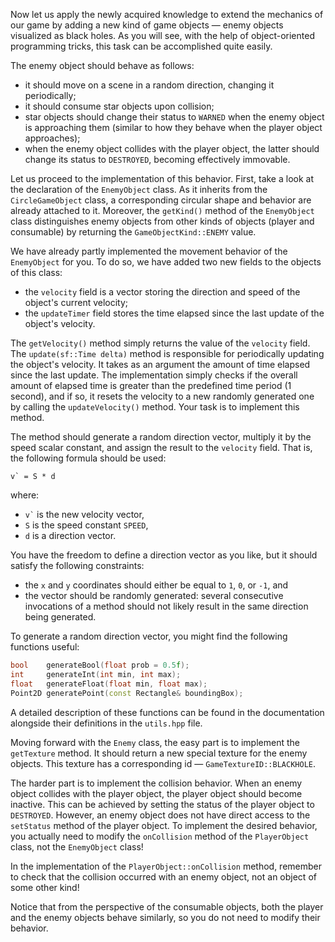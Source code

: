Now let us apply the newly acquired knowledge
to extend the mechanics of our game by adding a new kind of game objects —
enemy objects visualized as black holes.
As you will see, with the help of object-oriented programming tricks,
this task can be accomplished quite easily.

The enemy object should behave as follows:
- it should move on a scene in a random direction, changing it periodically;
- it should consume star objects upon collision;
- star objects should change their status to `WARNED` when
  the enemy object is approaching them
  (similar to how they behave when the player object approaches);
- when the enemy object collides with the player object, the latter
  should change its status to `DESTROYED`, becoming effectively immovable.

Let us proceed to the implementation of this behavior.
First, take a look at the declaration of the `EnemyObject` class.
As it inherits from the `CircleGameObject` class,
a corresponding circular shape and behavior are already attached to it.
Moreover, the `getKind()` method of the `EnemyObject` class
distinguishes enemy objects from other kinds of objects (player and consumable)
by returning the `GameObjectKind::ENEMY` value.

We have already partly implemented the movement behavior of the `EnemyObject` for you.
To do so, we have added two new fields to the objects of this class:
- the `velocity` field is a vector storing the direction and speed of the object's current velocity;
- the `updateTimer` field stores the time elapsed since the last update of the object's velocity.

The `getVelocity()` method simply returns the value of the `velocity` field.
The `update(sf::Time delta)` method is responsible for periodically updating the object's velocity.
It takes as an argument the amount of time elapsed since the last update.
The implementation simply checks if the overall amount of elapsed time
is greater than the predefined time period (1 second),
and if so, it resets the velocity to a new randomly generated one
by calling the `updateVelocity()` method.
Your task is to implement this method. 

The method should generate a random direction vector, multiply it by the speed scalar constant, 
and assign the result to the `velocity` field. 
That is, the following formula should be used:
```
v` = S * d
```
where:
* `` v` `` is the new velocity vector,
* `S` is the speed constant `SPEED`,
* `d` is a direction vector.

You have the freedom to define a direction vector as you like,
but it should satisfy the following constraints:
* the `x` and `y` coordinates should either be equal to `1`, `0`, or `-1`, and
* the vector should be randomly generated: several consecutive invocations of a method
  should not likely result in the same direction being generated.

To generate a random direction vector, you might find the following functions useful:

```c++
bool    generateBool(float prob = 0.5f);
int     generateInt(int min, int max);
float   generateFloat(float min, float max);
Point2D generatePoint(const Rectangle& boundingBox);
```

A detailed description of these functions can be found in the documentation 
alongside their definitions in the `utils.hpp` file.

Moving forward with the `Enemy` class, 
the easy part is to implement the `getTexture` method.
It should return a new special texture for the enemy objects.
This texture has a corresponding id — `GameTextureID::BLACKHOLE`.

The harder part is to implement the collision behavior.
When an enemy object collides with the player object, the player object should become inactive.
This can be achieved by setting the status of the player object to `DESTROYED`.
However, an enemy object does not have direct access to the `setStatus` method of the player object.
To implement the desired behavior, you actually need to
modify the `onCollision` method of the `PlayerObject` class, not the `EnemyObject` class!

<div class="hint">

In the implementation of the `PlayerObject::onCollision` method,
remember to check that the collision occurred with an enemy object,
not an object of some other kind!

</div>

Notice that from the perspective of the consumable objects,
both the player and the enemy objects behave similarly,
so you do not need to modify their behavior. 